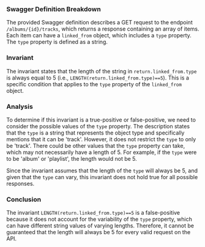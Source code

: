 ### Swagger Definition Breakdown
The provided Swagger definition describes a GET request to the endpoint `/albums/{id}/tracks`, which returns a response containing an array of items. Each item can have a `linked_from` object, which includes a `type` property. The `type` property is defined as a string.

### Invariant
The invariant states that the length of the string in `return.linked_from.type` is always equal to 5 (i.e., `LENGTH(return.linked_from.type)==5`). This is a specific condition that applies to the `type` property of the `linked_from` object.

### Analysis
To determine if this invariant is a true-positive or false-positive, we need to consider the possible values of the `type` property. The description states that the `type` is a string that represents the object type and specifically mentions that it can be 'track'. However, it does not restrict the `type` to only be 'track'. There could be other values that the `type` property can take, which may not necessarily have a length of 5. For example, if the `type` were to be 'album' or 'playlist', the length would not be 5. 

Since the invariant assumes that the length of the `type` will always be 5, and given that the `type` can vary, this invariant does not hold true for all possible responses.

### Conclusion
The invariant `LENGTH(return.linked_from.type)==5` is a false-positive because it does not account for the variability of the `type` property, which can have different string values of varying lengths. Therefore, it cannot be guaranteed that the length will always be 5 for every valid request on the API.
